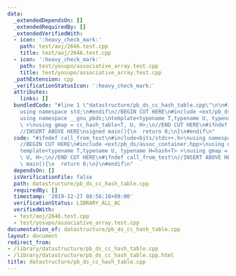 ```yaml
---
data:
  _extendedDependsOn: []
  _extendedRequiredBy: []
  _extendedVerifiedWith:
  - icon: ':heavy_check_mark:'
    path: test/aoj/2646.test.cpp
    title: test/aoj/2646.test.cpp
  - icon: ':heavy_check_mark:'
    path: test/yosupo/associative_array.test.cpp
    title: test/yosupo/associative_array.test.cpp
  _pathExtension: cpp
  _verificationStatusIcon: ':heavy_check_mark:'
  attributes:
    links: []
  bundledCode: "#line 1 \"datastructure/pb_ds_cc_hash_table.cpp\"\n\n#include<bits/stdc++.h>\n\
    using namespace std;\n#endif\n//BEGIN CUT HERE\n#include <ext/pb_ds/assoc_container.hpp>\n\
    using namespace __gnu_pbds;\ntemplate<typename T,typename U, typename H=hash<T>\
    \ >\nusing gmap = cc_hash_table<T, U, H>;\n//END CUT HERE\n#ifndef call_from_test\n\
    //INSERT ABOVE HERE\nsigned main(){\n  return 0;\n}\n#endif\n"
  code: "#ifndef call_from_test\n#include<bits/stdc++.h>\nusing namespace std;\n#endif\n\
    //BEGIN CUT HERE\n#include <ext/pb_ds/assoc_container.hpp>\nusing namespace __gnu_pbds;\n\
    template<typename T,typename U, typename H=hash<T> >\nusing gmap = cc_hash_table<T,\
    \ U, H>;\n//END CUT HERE\n#ifndef call_from_test\n//INSERT ABOVE HERE\nsigned\
    \ main(){\n  return 0;\n}\n#endif\n"
  dependsOn: []
  isVerificationFile: false
  path: datastructure/pb_ds_cc_hash_table.cpp
  requiredBy: []
  timestamp: '2019-12-27 08:56:10+09:00'
  verificationStatus: LIBRARY_ALL_AC
  verifiedWith:
  - test/aoj/2646.test.cpp
  - test/yosupo/associative_array.test.cpp
documentation_of: datastructure/pb_ds_cc_hash_table.cpp
layout: document
redirect_from:
- /library/datastructure/pb_ds_cc_hash_table.cpp
- /library/datastructure/pb_ds_cc_hash_table.cpp.html
title: datastructure/pb_ds_cc_hash_table.cpp
---
```

